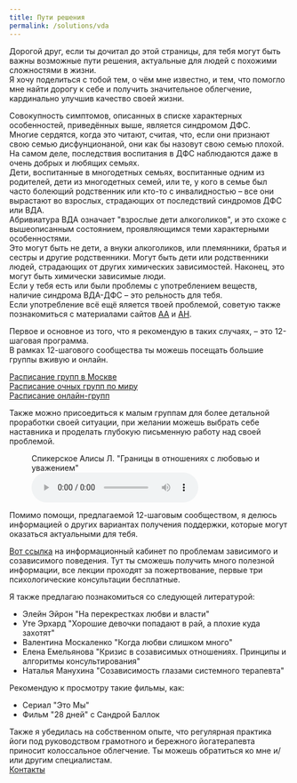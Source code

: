 ```yaml
---
title: Пути решения
permalink: /solutions/vda
---
```

Дорогой друг, если ты дочитал до этой страницы, для тебя могут быть важны возможные пути решения, актуальные для людей с похожими сложностями в жизни.  
Я хочу поделиться с тобой тем, о чём мне известно, и тем, что помогло мне найти дорогу к себе и получить значительное облегчение, кардинально улучшив качество своей жизни.

Совокупность симптомов, описанных в списке характерных особенностей, приведённых выше, является синдромом ДФС.  
Многие сердятся, когда это читают, считая, что, если они признают свою семью дисфунционаной, они как бы назовут свою семью плохой. На самом деле, последствия воспитания в ДФС наблюдаются даже в очень добрых и любящих семьях.  
Дети, воспитанные в многодетных семьях, воспитанные одним из родителей, дети из многодетных семей, или те, у кого в семье был часто болеющий родственник или кто-то с инвалидностью – все они вырастают во взрослых, страдающих от последствий синдромов ДФС или ВДА.  
Абривиатура ВДА означает "взрослые дети алкоголиков", и это схоже с вышеописанным состоянием, проявляющимся теми характерными особенностями.  
Это могут быть не дети, а внуки алкоголиков, или племянники, братья и сестры и другие родственники. Могут быть дети или родственники людей, страдающих от других химических зависимостей. Наконец, это могут быть химически зависимые люди.  
Если у тебя есть или были проблемы с употреблением веществ, наличие синдрома ВДА-ДФС – это рельность для тебя.  
Если употребление всё ещё яляется твоей проблемой, советую также познакомиться с материалами сайтов [АА](https://aarussia.ru/) и [АН](https://na-msk.ru/).

Первое и основное из того, что я рекомендую в таких случаях, – это 12-шаговая программа.  
В рамках 12-шагового сообщества ты можешь посещать большие группы вживую и онлайн.

[Расписание групп в Москве](https://vdamoscow.ru/sch-com/)  
[Расписание очных групп по миру](https://adultchildren.ru/groups/offline_list/)  
[Расписание онлайн-групп](https://adultchildren.ru/groups/online_list/)

Также можно присоедиться к малым группам для более детальной проработки своей ситуации, при желании можешь выбрать себе наставника и проделать глубокую письменную работу над своей проблемой. 

<figure>
    <figcaption>Спикерское Алисы Л. "Границы в отношениях с любовью и уважением"</figcaption>
    <audio controls>
        <source src="http://speakthetruth.ru.com/media/speakers_alisal.mp3" type="audio/mpeg">
        <p>Ваш браузер не поддерживает HTML5 аудио. Вот взамен
            <a href="http://speakthetruth.ru.com/media/speakers_alisal.mp3">ссылка на аудио</a></p>
    </audio>
</figure>

Помимо помощи, предлагаемой 12-шаговым сообществом, я делюсь информацией о других вариантах получения поддержки, которые могут оказаться актуальными для тебя.

[Вот ссылка](https://www.ikc-spb.com/) на информационный кабинет по проблемам зависимого и созависимого поведения. Тут ты сможешь получить много полезной информации, все лекции проходят за пожертвование, первые три психологические консультации бесплатные.
 
Я также предлагаю познакомиться со следующей литературой:
- Элейн Эйрон "На перекрестках любви и власти"  
- Уте Эрхард "Хорошие девочки попадают в рай, а плохие куда захотят"  
- Валентина Москаленко "Когда любви слишком много"  
- Елена Емельянова "Кризис в созависимых отношениях. Принципы и алгоритмы консультирования"  
- Наталья Манухина "Созависимость глазами системного терапевта"  
 
Рекомендую к просмотру такие фильмы, как:
- Сериал "Это Мы"
- Фильм "28 дней" с Сандрой Баллок
 
Также я убедилась на собственном опыте, что регулярная практика йоги под руководством грамотного и бережного йогатерапевта приносит колоссальное облегчение. Ты можешь обратиться ко мне и/или другим специалистам.  
[Контакты](/contacts)